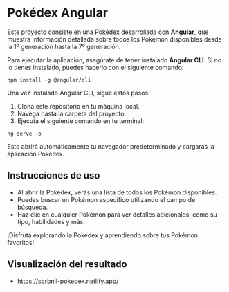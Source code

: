 # Pokédex Angular

Este proyecto consiste en una Pokédex desarrollada con **Angular**, que muestra información detallada sobre todos los Pokémon disponibles desde la 1º generación hasta la 7º generación.

Para ejecutar la aplicación, asegúrate de tener instalado **Angular CLI**. Si no lo tienes instalado, puedes hacerlo con el siguiente comando:

```npm install -g @angular/cli```


Una vez instalado Angular CLI, sigue estos pasos:

1. Clona este repositorio en tu máquina local.
2. Navega hasta la carpeta del proyecto.
3. Ejecuta el siguiente comando en tu terminal:

```ng serve -o```

Esto abrirá automáticamente tu navegador predeterminado y cargarás la aplicación Pokédex.

## Instrucciones de uso

- Al abrir la Pokédex, verás una lista de todos los Pokémon disponibles.
- Puedes buscar un Pokémon específico utilizando el campo de búsqueda.
- Haz clic en cualquier Pokémon para ver detalles adicionales, como su tipo, habilidades y más.

¡Disfruta explorando la Pokédex y aprendiendo sobre tus Pokémon favoritos!

## Visualización del resultado

- https://scrbnll-pokedex.netlify.app/
